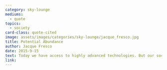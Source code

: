 ```yaml
---
category: sky-lounge
mediums:
  - quote
topics:
  - society
card-class: quote-cited
image: assets/images/categories/sky-lounge/jacque_fresco.jpg
title: Potential Abundance
author: Jacque Fresco
date: 2015-9-15
text: Today we have access to highly advanced technologies. But our social and economic system has not kept up with our technological capabilities that could easily create a world of abundance, free of servitude and debt.
link:
---
```


